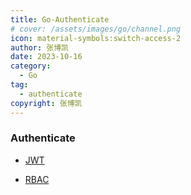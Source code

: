 ```yaml
---
title: Go-Authenticate
# cover: /assets/images/go/channel.png
icon: material-symbols:switch-access-2
author: 张博凯
date: 2023-10-16
category:
  - Go
tag:
  - authenticate
copyright: 张博凯
---
```


### Authenticate
- [JWT](https://mp.weixin.qq.com/s?__biz=MzU5MjA3MzMzMA==&mid=2247484899&idx=1&sn=917e4ae4edc583c8a94f9a651a2cc6ad&chksm=fe2402fec9538be81c5edaf2122cd60a2b8903359b3392ae678ad93f7116f47d7d8f340b3103#rd)

- [RBAC](https://mp.weixin.qq.com/s?__biz=MzU5MjA3MzMzMA==&mid=2247485134&idx=1&sn=563fff505cbe31fd66cdb513057f005a&chksm=fe2401d3c95388c59aeb53ccbdf11592c63fa0a4969633bed6c01e23d5598f613254cde38079#rd)
